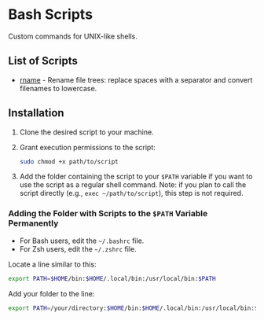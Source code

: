 # Bash Scripts

Custom commands for UNIX-like shells.

## List of Scripts

- [rname](./docs/rname.md) - Rename file trees: replace spaces with a separator and convert filenames to lowercase.

## Installation

1. Clone the desired script to your machine.

2. Grant execution permissions to the script:

   ```bash
   sudo chmod +x path/to/script
   ```

3. Add the folder containing the script to your `$PATH` variable if you want to use the script as a regular shell command. Note: if you plan to call the script directly (e.g., `exec ~/path/to/script`), this step is not required.

### Adding the Folder with Scripts to the `$PATH` Variable Permanently

- For Bash users, edit the `~/.bashrc` file.
- For Zsh users, edit the `~/.zshrc` file.

Locate a line similar to this:

```bash
export PATH=$HOME/bin:$HOME/.local/bin:/usr/local/bin:$PATH
```

Add your folder to the line:

```bash
export PATH=/your/directory:$HOME/bin:$HOME/.local/bin:/usr/local/bin:$PATH
```
